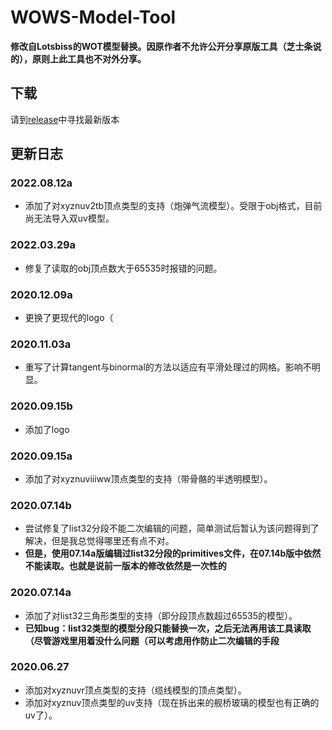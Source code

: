 # WOWS-Model-Tool

**修改自Lotsbiss的WOT模型替换。因原作者不允许公开分享原版工具（芝士条说的），原则上此工具也不对外分享。**

## 下载
请到[release](https://github.com/SEA-group/WoT-Model-Tool-WoWS-Refit-CN/releases)中寻找最新版本

## 更新日志

### 2022.08.12a
* 添加了对xyznuv2tb顶点类型的支持（炮弹气流模型）。受限于obj格式，目前尚无法导入双uv模型。

### 2022.03.29a
* 修复了读取的obj顶点数大于65535时报错的问题。

### 2020.12.09a
* 更换了更现代的logo（

### 2020.11.03a
* 重写了计算tangent与binormal的方法以适应有平滑处理过的网格。影响不明显。

### 2020.09.15b
* 添加了logo

### 2020.09.15a
* 添加了对xyznuviiiww顶点类型的支持（带骨骼的半透明模型）。

### 2020.07.14b
* 尝试修复了list32分段不能二次编辑的问题，简单测试后暂认为该问题得到了解决，但是我总觉得哪里还有点不对。
* **但是，使用07.14a版编辑过list32分段的primitives文件，在07.14b版中依然不能读取。也就是说前一版本的修改依然是一次性的**

### 2020.07.14a
* 添加了对list32三角形类型的支持（即分段顶点数超过65535的模型）。
* **已知bug：list32类型的模型分段只能替换一次，之后无法再用该工具读取（尽管游戏里用着没什么问题（可以考虑用作防止二次编辑的手段**

### 2020.06.27
* 添加对xyznuvr顶点类型的支持（缆线模型的顶点类型）。
* 添加对xyznuv顶点类型的uv支持（现在拆出来的舰桥玻璃的模型也有正确的uv了）。

